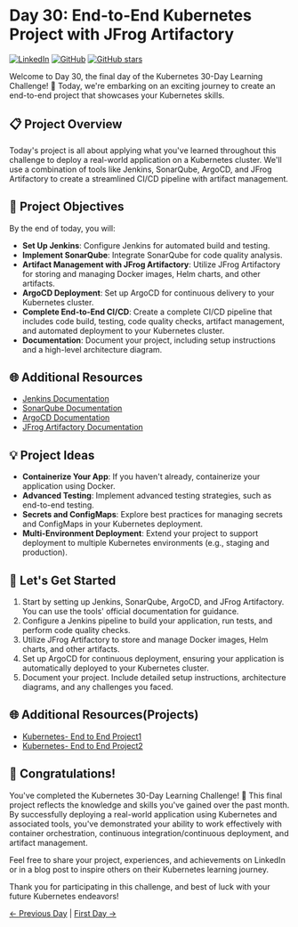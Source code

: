 # Day 30: End-to-End Kubernetes Project with JFrog Artifactory
[![LinkedIn](https://img.shields.io/badge/Connect%20with%20me%20on-LinkedIn-blue.svg)](https://www.linkedin.com/in/aman-devops/)
[![GitHub](https://img.shields.io/github/stars/AmanPathak-DevOps.svg?style=social)](https://github.com/AmanPathak-DevOps)
[![GitHub stars](https://img.shields.io/github/stars/AmanPathak-DevOps/30DaysOfKubernetes)](https://github.com/AmanPathak-DevOps/30DaysOfKubernetes/stargazers)

Welcome to Day 30, the final day of the Kubernetes 30-Day Learning Challenge! 🚀 Today, we're embarking on an exciting journey to create an end-to-end project that showcases your Kubernetes skills.

## 📋 Project Overview

Today's project is all about applying what you've learned throughout this challenge to deploy a real-world application on a Kubernetes cluster. We'll use a combination of tools like Jenkins, SonarQube, ArgoCD, and JFrog Artifactory to create a streamlined CI/CD pipeline with artifact management.

## 🚀 Project Objectives

By the end of today, you will:
- **Set Up Jenkins**: Configure Jenkins for automated build and testing.
- **Implement SonarQube**: Integrate SonarQube for code quality analysis.
- **Artifact Management with JFrog Artifactory**: Utilize JFrog Artifactory for storing and managing Docker images, Helm charts, and other artifacts.
- **ArgoCD Deployment**: Set up ArgoCD for continuous delivery to your Kubernetes cluster.
- **Complete End-to-End CI/CD**: Create a complete CI/CD pipeline that includes code build, testing, code quality checks, artifact management, and automated deployment to your Kubernetes cluster.
- **Documentation**: Document your project, including setup instructions and a high-level architecture diagram.

## 🌐 Additional Resources

- [Jenkins Documentation](https://www.jenkins.io/doc/)
- [SonarQube Documentation](https://docs.sonarqube.org/latest/)
- [ArgoCD Documentation](https://argoproj.github.io/argo-cd/)
- [JFrog Artifactory Documentation](https://jfrog.com/help/r/jfrog-artifactory-documentation)

## 💡 Project Ideas

- **Containerize Your App**: If you haven't already, containerize your application using Docker.
- **Advanced Testing**: Implement advanced testing strategies, such as end-to-end testing.
- **Secrets and ConfigMaps**: Explore best practices for managing secrets and ConfigMaps in your Kubernetes deployment.
- **Multi-Environment Deployment**: Extend your project to support deployment to multiple Kubernetes environments (e.g., staging and production).

## 🚢 Let's Get Started

1. Start by setting up Jenkins, SonarQube, ArgoCD, and JFrog Artifactory. You can use the tools' official documentation for guidance.
2. Configure a Jenkins pipeline to build your application, run tests, and perform code quality checks.
3. Utilize JFrog Artifactory to store and manage Docker images, Helm charts, and other artifacts.
4. Set up ArgoCD for continuous deployment, ensuring your application is automatically deployed to your Kubernetes cluster.
5. Document your project. Include detailed setup instructions, architecture diagrams, and any challenges you faced.

## 🌐 Additional Resources(Projects)

- [Kubernetes- End to End Project1](https://youtu.be/0GgBi8yNQT4?si=7OcOCv3gJqhAIdn7)
- [Kubernetes- End to End Project2](https://youtu.be/jNPGo6A4VHc?si=e6AZjktjYs39KAZi)

## 🎉 Congratulations!

You've completed the Kubernetes 30-Day Learning Challenge! 🎉 This final project reflects the knowledge and skills you've gained over the past month. By successfully deploying a real-world application using Kubernetes and associated tools, you've demonstrated your ability to work effectively with container orchestration, continuous integration/continuous deployment, and artifact management.


Feel free to share your project, experiences, and achievements on LinkedIn or in a blog post to inspire others on their Kubernetes learning journey.

Thank you for participating in this challenge, and best of luck with your future Kubernetes endeavors!

[← Previous Day](../Day29/README.md) | [First Day →](../Day01/README.md)